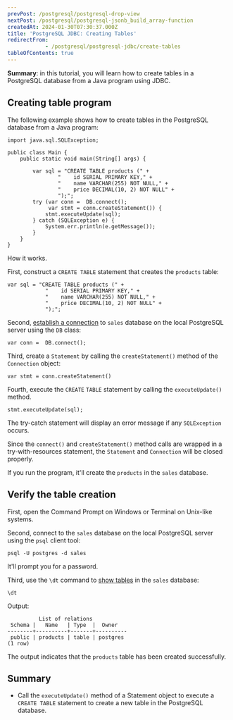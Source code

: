 ```yaml
---
prevPost: /postgresql/postgresql-drop-view
nextPost: /postgresql/postgresql-jsonb_build_array-function
createdAt: 2024-01-30T07:30:37.000Z
title: 'PostgreSQL JDBC: Creating Tables'
redirectFrom: 
            - /postgresql/postgresql-jdbc/create-tables
tableOfContents: true
---
```


**Summary**: in this tutorial, you will learn how to create tables in a PostgreSQL database from a Java program using JDBC.

## Creating table program

The following example shows how to create tables in the PostgreSQL database from a Java program:

```
import java.sql.SQLException;

public class Main {
    public static void main(String[] args) {

        var sql = "CREATE TABLE products (" +
                "    id SERIAL PRIMARY KEY," +
                "    name VARCHAR(255) NOT NULL," +
                "    price DECIMAL(10, 2) NOT NULL" +
                ");";
        try (var conn =  DB.connect();
             var stmt = conn.createStatement()) {
            stmt.executeUpdate(sql);
        } catch (SQLException e) {
            System.err.println(e.getMessage());
        }
    }
}
```

How it works.

First, construct a `CREATE TABLE` statement that creates the `products` table:

```
var sql = "CREATE TABLE products (" +
            "    id SERIAL PRIMARY KEY," +
            "    name VARCHAR(255) NOT NULL," +
            "    price DECIMAL(10, 2) NOT NULL" +
            ");";
```

Second, [establish a connection](/postgresql/postgresql-jdbc/connecting-to-postgresql-database) to `sales` database on the local PostgreSQL server using the `DB` class:

```
var conn =  DB.connect();
```

Third, create a `Statement` by calling the `createStatement()` method of the `Connection` object:

```
var stmt = conn.createStatement()
```

Fourth, execute the `CREATE` `TABLE` statement by calling the `executeUpdate()` method.

```
stmt.executeUpdate(sql);
```

The try-catch statement will display an error message if any `SQLException` occurs.

Since the `connect()` and `createStatement()` method calls are wrapped in a try-with-resources statement, the `Statement` and `Connection` will be closed properly.

If you run the program, it'll create the `products` in the `sales` database.

## Verify the table creation

First, open the Command Prompt on Windows or Terminal on Unix-like systems.

Second, connect to the `sales` database on the local PostgreSQL server using the `psql` client tool:

```
psql -U postgres -d sales
```

It'll prompt you for a password.

Third, use the `\dt` command to [show tables](/postgresql/postgresql-administration/postgresql-show-tables) in the `sales` database:

```
\dt
```

Output:

```
          List of relations
 Schema |   Name   | Type  |  Owner
--------+----------+-------+----------
 public | products | table | postgres
(1 row)
```

The output indicates that the `products` table has been created successfully.

## Summary

- Call the `executeUpdate()` method of a Statement object to execute a `CREATE TABLE` statement to create a new table in the PostgreSQL database.
